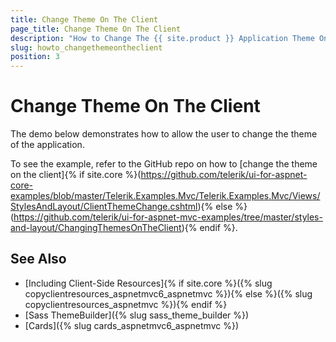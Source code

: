 ```yaml
---
title: Change Theme On The Client 
page_title: Change Theme On The Client
description: "How to Change The {{ site.product }} Application Theme On The Client"
slug: howto_changethemeontheclient
position: 3
---
```


# Change Theme On The Client 

The demo below demonstrates how to allow the user to change the theme of the application.

To see the example, refer to the GitHub repo on how to [change the theme on the client]{% if site.core %}(https://github.com/telerik/ui-for-aspnet-core-examples/blob/master/Telerik.Examples.Mvc/Telerik.Examples.Mvc/Views/StylesAndLayout/ClientThemeChange.cshtml){% else %}(https://github.com/telerik/ui-for-aspnet-mvc-examples/tree/master/styles-and-layout/ChangingThemesOnTheClient){% endif %}.

## See Also

* [Including Client-Side Resources]{% if site.core %}({% slug copyclientresources_aspnetmvc6_aspnetmvc %}){% else %}({% slug copyclientresources_aspnetmvc %}){% endif %}
* [Sass ThemeBuilder]({% slug sass_theme_builder %})
* [Cards]({% slug cards_aspnetmvc6_aspnetmvc %})
